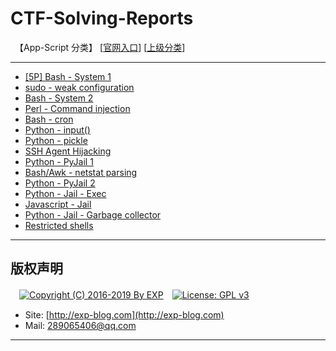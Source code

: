 # CTF-Solving-Reports
　【App-Script 分类】 [[官网入口](https://www.root-me.org/en/Challenges/App-Script/)] [[上级分类](https://github.com/lyy289065406/CTF-Solving-Reports/tree/master/rootme)]

------

- [\[5P\] Bash - System 1](https://github.com/lyy289065406/CTF-Solving-Reports/tree/master/rootme/App-Script/01%20%5B5P%5D%20Bash%20%E2%80%93%20System%201)
- [sudo - weak configuration](#)
- [Bash - System 2](#)
- [Perl - Command injection](#)
- [Bash - cron](#)
- [Python - input()](#)
- [Python - pickle](#)
- [SSH Agent Hijacking](#)
- [Python - PyJail 1](#)
- [Bash/Awk - netstat parsing](#)
- [Python - PyJail 2](#)
- [Python - Jail - Exec](#)
- [Javascript - Jail](#)
- [Python - Jail - Garbage collector](#)
- [Restricted shells](#)

------

## 版权声明

　[![Copyright (C) 2016-2019 By EXP](https://img.shields.io/badge/Copyright%20(C)-2006~2018%20By%20EXP-blue.svg)](http://exp-blog.com)　[![License: GPL v3](https://img.shields.io/badge/License-GPL%20v3-blue.svg)](https://www.gnu.org/licenses/gpl-3.0)
  

- Site: [http://exp-blog.com](http://exp-blog.com) 
- Mail: <a href="mailto:289065406@qq.com?subject=[EXP's Github]%20Your%20Question%20（请写下您的疑问）&amp;body=What%20can%20I%20help%20you?%20（需要我提供什么帮助吗？）">289065406@qq.com</a>


------
